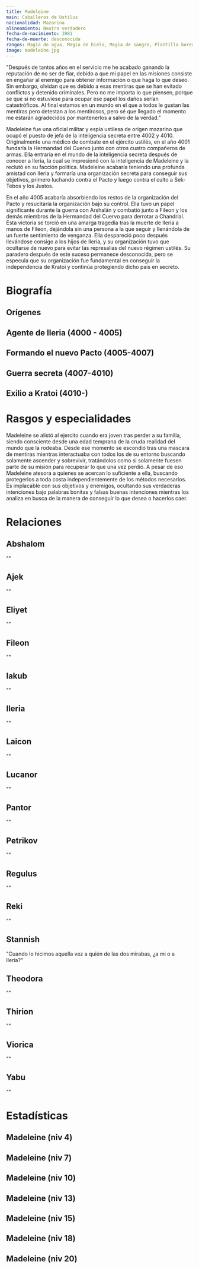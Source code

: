 ```yaml
---
title: Madeleine
main: Caballeros de Ustilus
nacionalidad: Mazarina
alineamiento: Neutro verdadero
fecha-de-nacimiento: 3981
fecha-de-muerte: desconocida
rangos: Magia de agua, Magia de hielo, Magia de sangre, Plantilla boreal, Influenciar
image: madeleine.jpg
---
```


"Después de tantos años en el servicio me he acabado ganando la reputación de no ser de fiar, debido a que mi papel en las misiones consiste en engañar al enemigo para obtener información o que haga lo que deseo. Sin embargo, olvidan que es debido a esas mentiras que se han evitado conflictos y detenido criminales. Pero no me importa lo que piensen, porque se que si no estuviese para ocupar ese papel los daños serían catastróficos. Al final estamos en un mundo en el que a todos le gustan las mentiras pero detestan a los mentirosos, pero sé que llegado el momento me estarán agradecidos por mantenerlos a salvo de la verdad."

Madeleine fue una oficial militar y espía ustilesa de origen mazarino que ocupó el puesto de jefa de la inteligencia secreta entre 4002 y 4010. Originalmente una médico de combate en el ejército ustilés, en el año 4001 fundaría la Hermandad del Cuervo junto con otros cuatro compañeros de armas. Ella entraría en el mundo de la inteligencia secreta después de conocer a Ileria, la cual se impresionó con la inteligencia de Madeleine y la reclutó en su facción política. Madeleine acabaría teniendo una profunda amistad con Ileria y formaría una organización secreta para conseguir sus objetivos, primero luchando contra el Pacto y luego contra el culto a Sek-Tebos y los Justos. 

En el año 4005 acabaría absorbiendo los restos de la organización del Pacto y resucitaría la organización bajo su control. Ella tuvo un papel significante durante la guerra con Arshalán y combatió junto a Fileon y los demás miembros de la Hermandad del Cuervo para derrotar a Chandrial. Esta victoria se torció en una amarga tragedia tras la muerte de Ileria a manos de Fileon, dejándola sin una persona a la que seguir y llenándola de un fuerte sentimiento de venganza. Ella despareció poco después llevándose consigo a los hijos de Ileria, y su organización tuvo que ocultarse de nuevo para evitar las represalias del nuevo régimen ustilés. Su paradero después de este suceso permanece desconocida, pero se especula que su organización fue fundamental en conseguir la independencia de Kratoi y continúa protegiendo dicho país en secreto.

# Biografía

## Orígenes



## Agente de Ileria (4000 - 4005)



## Formando el nuevo Pacto (4005-4007)



## Guerra secreta (4007-4010)



## Exilio a Kratoi (4010-)



# Rasgos y especialidades

Madeleine se alistó al ejercito cuando era joven tras perder a su familia, siendo consciente desde una edad temprana de la cruda realidad del mundo que la rodeaba. Desde ese momento se escondió tras una mascara de mentiras mientras interactuaba con todos los de su entorno buscando solamente ascender y sobrevivir, tratándolos como si solamente fuesen parte de su misión para recuperar lo que una vez perdió. A pesar de eso Madeleine atesora a quienes se acercan lo suficiente a ella, buscando protegerlos a toda costa independientemente de los métodos necesarios. Es implacable con sus objetivos y enemigos, ocultando sus verdaderas intenciones bajo palabras bonitas y falsas buenas intenciones mientras los analiza en busca de la manera de conseguir lo que desea o hacerlos caer.

# Relaciones

## Abshalom

""

## Ajek

""

## Eliyet

""

## Fileon

""

## Iakub

""

## Ileria

""

## Laicon

""

## Lucanor

""

## Pantor

""

## Petrikov

""

## Regulus

""

## Reki

""

## Stannish

"Cuando lo hicimos aquella vez a quién de las dos mirabas, ¿a mi o a Ileria?"

## Theodora

""

## Thirion

""

## Viorica

""

## Yabu

""

# Estadísticas

## Madeleine (niv 4)

## Madeleine (niv 7)

## Madeleine (niv 10)

## Madeleine (niv 13)

## Madeleine (niv 15)

## Madeleine (niv 18)

## Madeleine (niv 20)













